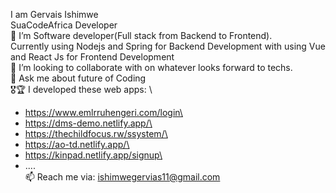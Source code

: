 I am Gervais Ishimwe \
SuaCodeAfrica Developer\
🔭 I’m Software developer(Full stack from Backend to Frontend).\
Currently using Nodejs and Spring for Backend Development with using Vue and React Js for Frontend Development\
👯 I’m looking to collaborate with on whatever looks forward to techs.\
💬 Ask me about future of Coding\
🎖🏆 I developed these web apps: \
* https://www.emlrruhengeri.com/login\
* https://dms-demo.netlify.app/\
* https://thechildfocus.rw/ssystem/\
* https://ao-td.netlify.app/\
* https://kinpad.netlify.app/signup\
* ....\
📫 Reach me via: ishimwegervias11@gmail.com
